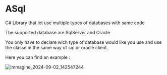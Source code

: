# ASql

C# Library that let use multiple types of databases with same code

The supported database are SqlServer and Oracle

You only have to declare wich type of database would like you use and use the classe in the same way of sql or oracle client.

Here you can find an example : 

![immagine_2024-09-02_142547244](https://github.com/user-attachments/assets/2c9c3bec-6bb3-4fd8-8dc5-066b49ec78a8)
